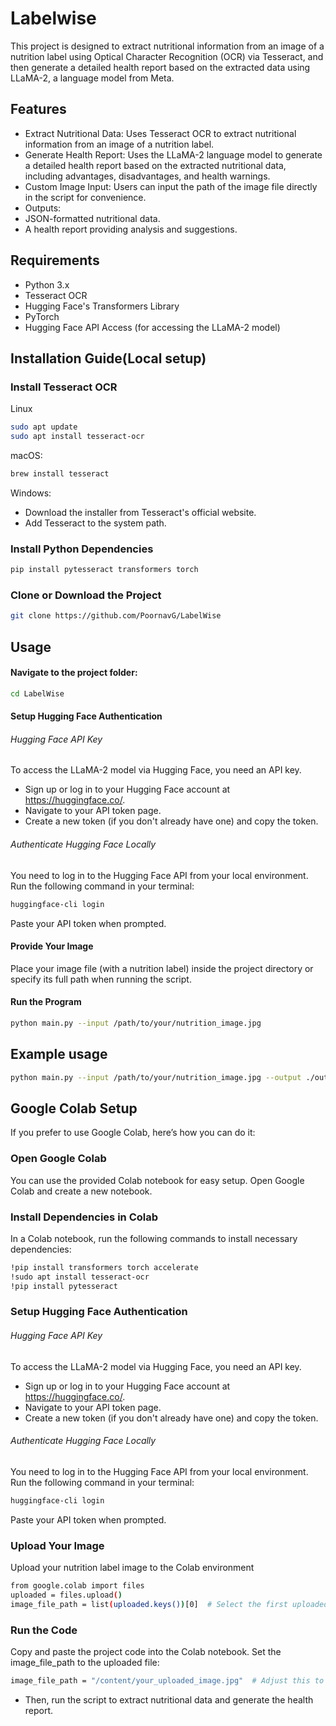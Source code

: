 # Labelwise

This project is designed to extract nutritional information from an image of a nutrition label using Optical Character Recognition (OCR) via Tesseract, and then generate a detailed health report based on the extracted data using LLaMA-2, a language model from Meta.

## Features

- Extract Nutritional Data: Uses Tesseract OCR to extract nutritional information from an image of a nutrition label.
- Generate Health Report: Uses the LLaMA-2 language model to generate a detailed health report based on the extracted nutritional data, including advantages, disadvantages, and health warnings.
- Custom Image Input: Users can input the path of the image file directly in the script for convenience.
- Outputs:
- JSON-formatted nutritional data.
- A health report providing analysis and suggestions.

## Requirements

- Python 3.x
- Tesseract OCR
- Hugging Face's Transformers Library
- PyTorch
- Hugging Face API Access (for accessing the LLaMA-2 model)

## Installation Guide(Local setup)
### Install Tesseract OCR
Linux
```bash
sudo apt update
sudo apt install tesseract-ocr
```
macOS:
```bash
brew install tesseract
```
Windows:

- Download the installer from Tesseract's official website.
- Add Tesseract to the system path.

### Install Python Dependencies

```bash
pip install pytesseract transformers torch
```
### Clone or Download the Project
```bash
git clone https://github.com/PoornavG/LabelWise
```
## Usage

#### Navigate to the project folder:
```bash
cd LabelWise
```
#### Setup Hugging Face Authentication
###### Hugging Face API Key
To access the LLaMA-2 model via Hugging Face, you need an API key.

- Sign up or log in to your Hugging Face account at https://huggingface.co/.
- Navigate to your API token page.
- Create a new token (if you don't already have one) and copy the token.

###### Authenticate Hugging Face Locally
You need to log in to the Hugging Face API from your local environment. Run the following command in your terminal:
```bash
huggingface-cli login
```
Paste your API token when prompted.
#### Provide Your Image
Place your image file (with a nutrition label) inside the project directory or specify its full path when running the script.

#### Run the Program

```bash
python main.py --input /path/to/your/nutrition_image.jpg
```

## Example usage
```bash
python main.py --input /path/to/your/nutrition_image.jpg --output ./output
```
## Google Colab Setup

If you prefer to use Google Colab, here’s how you can do it:

### Open Google Colab
You can use the provided Colab notebook for easy setup. Open Google Colab and create a new notebook.

### Install Dependencies in Colab
In a Colab notebook, run the following commands to install necessary dependencies:
```bash
!pip install transformers torch accelerate
!sudo apt install tesseract-ocr
!pip install pytesseract
```
### Setup Hugging Face Authentication
###### Hugging Face API Key
To access the LLaMA-2 model via Hugging Face, you need an API key.

- Sign up or log in to your Hugging Face account at https://huggingface.co/.
- Navigate to your API token page.
- Create a new token (if you don't already have one) and copy the token.

###### Authenticate Hugging Face Locally
You need to log in to the Hugging Face API from your local environment. Run the following command in your terminal:
```bash
huggingface-cli login
```
Paste your API token when prompted.
### Upload Your Image
Upload your nutrition label image to the Colab environment
```bash
from google.colab import files
uploaded = files.upload()
image_file_path = list(uploaded.keys())[0]  # Select the first uploaded file
```
### Run the Code
Copy and paste the project code into the Colab notebook. Set the image_file_path to the uploaded file:
```bash
image_file_path = "/content/your_uploaded_image.jpg"  # Adjust this to your file name
```
- Then, run the script to extract nutritional data and generate the health report.
